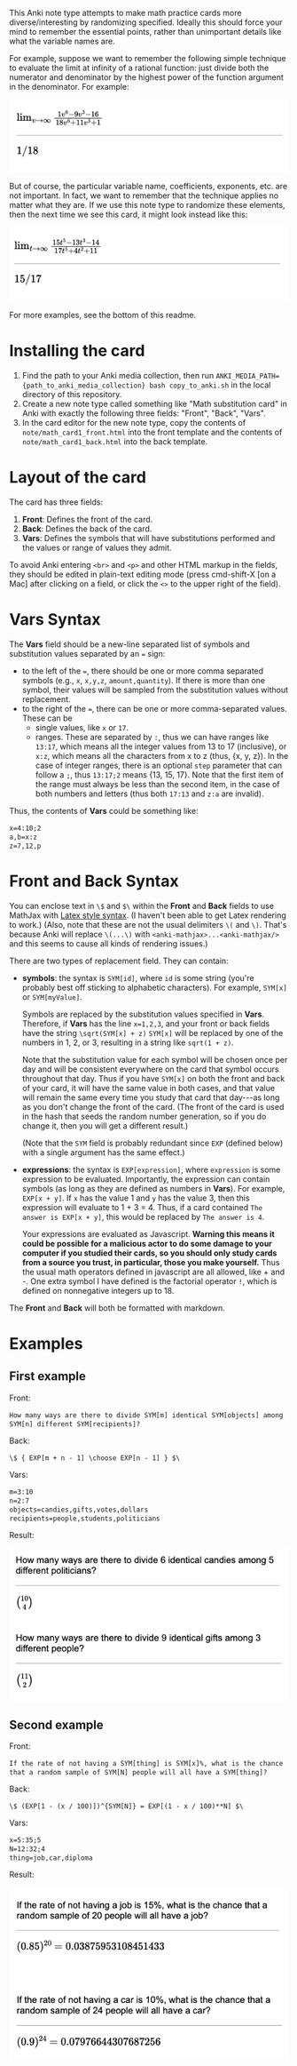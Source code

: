<!-- TODO 2023-12-17 implement "dependent" choices. E.g., if x=job, then y=employment -->
<!-- TODO 2023-12-17 allow spaces in replacement fields -->

This Anki note type attempts to make math practice cards more diverse/interesting by randomizing specified. Ideally this should force your mind to remember the essential points, rather than unimportant details like what the variable names are.

For example, suppose we want to remember the following simple technique to evaluate the limit at infinity of a rational function: just divide both the numerator and denominator by the highest power of the function argument in the denominator. For example:

![](images/limit1.png)

But of course, the particular variable name, coefficients, exponents, etc. are not important. In fact, we want to remember that the technique applies no matter what they are. If we use this note type to randomize these elements, then the next time we see this card, it might look instead like this:

![](images/limit2.png)

For more examples, see the bottom of this readme.

# Installing the card

1. Find the path to your Anki media collection, then run `ANKI_MEDIA_PATH={path_to_anki_media_collection} bash copy_to_anki.sh` in the local directory of this repository.
2. Create a new note type called something like "Math substitution card" in Anki with exactly the following three fields: "Front", "Back", "Vars".
3. In the card editor for the new note type, copy the contents of `note/math_card1_front.html` into the front template and the contents of `note/math_card1_back.html` into the back template.

# Layout of the card

The card has three fields:

1. **Front**: Defines the front of the card.
2. **Back**: Defines the back of the card.
3. **Vars**: Defines the symbols that will have substitutions performed and the values or range of values they admit.

To avoid Anki entering `<br>` and `<p>` and other HTML markup in the fields, they should be edited in plain-text editing mode (press cmd-shift-X [on a Mac] after clicking on a field, or click the `<>` to the upper right of the field).

# **Vars** Syntax

The **Vars** field should be a new-line separated list of symbols and substitution values separated by an `=` sign:
- to the left of the `=`, there should be one or more comma separated symbols (e.g., `x`, `x,y,z`, `amount,quantity`). If there is more than one symbol, their values will be sampled from the substitution values without replacement.
- to the right of the `=`, there can be one or more comma-separated values. These can be
    - single values, like `x` or `17`.
    - ranges. These are separated by `:`, thus we can have ranges like `13:17`, which means all the integer values from 13 to 17 (inclusive), or `x:z`, which means all the characters from x to z (thus, {x, y, z}). In the case of integer ranges, there is an optional `step` parameter that can follow a `;`, thus `13:17;2` means {13, 15, 17}. Note that the first item of the range must always be less than the second item, in the case of both numbers and letters (thus both `17:13` and `z:a` are invalid).

Thus, the contents of **Vars** could be something like:

```
x=4:10;2
a,b=x:z
z=7,12,p
```

# **Front** and **Back** Syntax

You can enclose text in `\$` and `$\` within the **Front** and **Back** fields to use MathJax with [Latex style syntax](https://math.meta.stackexchange.com/questions/5020/mathjax-basic-tutorial-and-quick-reference). (I haven't been able to get Latex rendering to work.) (Also, note that these are not the usual delimiters `\(` and `\)`. That's because Anki will replace `\(...\)` with `<anki-mathjax>...<anki-mathjax/>` and this seems to cause all kinds of rendering issues.)

There are two types of replacement field. They can contain:
- **symbols**: the syntax is `SYM[id]`, where `id` is some string (you're probably best off sticking to alphabetic characters). For example, `SYM[x]` or `SYM[myValue]`.
    
    Symbols are replaced by the substitution values specified in **Vars**. Therefore, if **Vars** has the line `x=1,2,3`, and your front or back fields have the string `\sqrt(SYM[x] + z)` `SYM[x]` will be replaced by one of the numbers in 1, 2, or 3, resulting in a string like `sqrt(1 + z)`.

    Note that the substitution value for each symbol will be chosen once per day and will be consistent everywhere on the card that symbol occurs throughout that day. Thus if you have `SYM[x]` on both the front and back of your card, it will have the same value in both cases, and that value will remain the same every time you study that card that day---as long as you don't change the front of the card. (The front of the card is used in the hash that seeds the random number generation, so if you do change it, then you will get a different result.)

    (Note that the `SYM` field is probably redundant since `EXP` (defined below) with a single argument has the same effect.)

- **expressions**: the syntax is `EXP[expression]`, where `expression` is some expression to be evaluated. Importantly, the expression can contain symbols (as long as they are defined as numbers in **Vars**). For example, `EXP[x + y]`. If `x` has the value 1 and `y` has the value 3, then this expression will evaluate to 1 + 3 = 4. Thus, if a card contained `The answer is EXP[x + y]`, this would be replaced by `The answer is 4`.

    Your expressions are evaluated as Javascript. **Warning this means it could be possible for a malicious actor to do some damage to your computer if you studied their cards, so you should only study cards from a source you trust, in particular, those you make yourself.** Thus the usual math operators defined in javascript are all allowed, like + and -. One extra symbol I have defined is the factorial operator `!`, which is defined on nonnegative integers up to 18.

The **Front** and **Back** will both be formatted with markdown.

# Examples


## First example

Front:

```
How many ways are there to divide SYM[m] identical SYM[objects] among SYM[n] different SYM[recipients]?  
```

Back:
```
\$ { EXP[m + n - 1] \choose EXP[n - 1] } $\
```

Vars:
```
m=3:10
n=2:7
objects=candies,gifts,votes,dollars
recipients=people,students,politicians
```

Result:

![](images/divide1.png)
![](images/divide2.png)

## Second example

Front:

```
If the rate of not having a SYM[thing] is SYM[x]%, what is the chance that a random sample of SYM[N] people will all have a SYM[thing]?
```

Back:
```
\$ (EXP[1 - (x / 100)])^{SYM[N]} = EXP[(1 - x / 100)**N] $\
```

Vars:
```
x=5:35;5
N=12:32;4
thing=job,car,diploma
```

Result:

![](images/rate1.png)
![](images/rate2.png)
